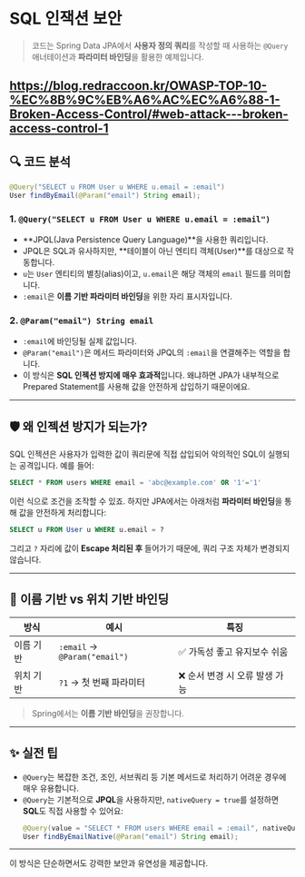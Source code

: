 # SQL 인잭션 보안
> 코드는 Spring Data JPA에서 **사용자 정의 쿼리**를 작성할 때 사용하는 `@Query` 애너테이션과 **파라미터 바인딩**을 활용한 예제입니다.

https://blog.redraccoon.kr/OWASP-TOP-10-%EC%8B%9C%EB%A6%AC%EC%A6%88-1-Broken-Access-Control/#web-attack---broken-access-control-1
---

## 🔍 코드 분석

```java
@Query("SELECT u FROM User u WHERE u.email = :email")
User findByEmail(@Param("email") String email);
```

### 1. `@Query("SELECT u FROM User u WHERE u.email = :email")`
- **JPQL(Java Persistence Query Language)**을 사용한 쿼리입니다.
- JPQL은 SQL과 유사하지만, **테이블이 아닌 엔티티 객체(User)**를 대상으로 작동합니다.
- `u`는 `User` 엔티티의 별칭(alias)이고, `u.email`은 해당 객체의 `email` 필드를 의미합니다.
- `:email`은 **이름 기반 파라미터 바인딩**을 위한 자리 표시자입니다.

### 2. `@Param("email") String email`
- `:email`에 바인딩될 실제 값입니다.
- `@Param("email")`은 메서드 파라미터와 JPQL의 `:email`을 연결해주는 역할을 합니다.
- 이 방식은 **SQL 인젝션 방지에 매우 효과적**입니다. 왜냐하면 JPA가 내부적으로 Prepared Statement를 사용해 값을 안전하게 삽입하기 때문이에요.

---

## 🛡️ 왜 인젝션 방지가 되는가?

SQL 인젝션은 사용자가 입력한 값이 쿼리문에 직접 삽입되어 악의적인 SQL이 실행되는 공격입니다. 예를 들어:

```sql
SELECT * FROM users WHERE email = 'abc@example.com' OR '1'='1'
```

이런 식으로 조건을 조작할 수 있죠. 하지만 JPA에서는 아래처럼 **파라미터 바인딩**을 통해 값을 안전하게 처리합니다:

```sql
SELECT u FROM User u WHERE u.email = ?
```

그리고 `?` 자리에 값이 **Escape 처리된 후** 들어가기 때문에, 쿼리 구조 자체가 변경되지 않습니다.

---

## 🧠 이름 기반 vs 위치 기반 바인딩

| 방식 | 예시 | 특징 |
|------|------|------|
| 이름 기반 | `:email` → `@Param("email")` | ✅ 가독성 좋고 유지보수 쉬움 |
| 위치 기반 | `?1` → 첫 번째 파라미터 | ❌ 순서 변경 시 오류 발생 가능 |

> Spring에서는 **이름 기반 바인딩**을 권장합니다.

---

## ✨ 실전 팁

- `@Query`는 복잡한 조건, 조인, 서브쿼리 등 기본 메서드로 처리하기 어려운 경우에 매우 유용합니다.
- `@Query`는 기본적으로 **JPQL**을 사용하지만, `nativeQuery = true`를 설정하면 **SQL**도 직접 사용할 수 있어요:
  ```java
  @Query(value = "SELECT * FROM users WHERE email = :email", nativeQuery = true)
  User findByEmailNative(@Param("email") String email);
  ```

---

이 방식은 단순하면서도 강력한 보안과 유연성을 제공합니다.
